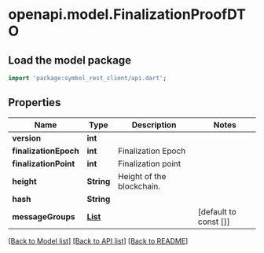 # openapi.model.FinalizationProofDTO

## Load the model package
```dart
import 'package:symbol_rest_client/api.dart';
```

## Properties
Name | Type | Description | Notes
------------ | ------------- | ------------- | -------------
**version** | **int** |  | 
**finalizationEpoch** | **int** | Finalization Epoch | 
**finalizationPoint** | **int** | Finalization point | 
**height** | **String** | Height of the blockchain. | 
**hash** | **String** |  | 
**messageGroups** | [**List<MessageGroup>**](MessageGroup.md) |  | [default to const []]

[[Back to Model list]](../README.md#documentation-for-models) [[Back to API list]](../README.md#documentation-for-api-endpoints) [[Back to README]](../README.md)


